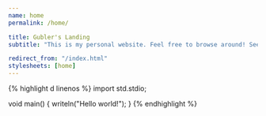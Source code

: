 ```yaml
---
name: home
permalink: /home/

title: Gubler's Landing
subtitle: "This is my personal website. Feel free to browse around! See the links above for different sections of the site."

redirect_from: "/index.html"
stylesheets: [home]
---
```

{% highlight d linenos %}
import std.stdio;

void main()
{
    writeln("Hello world!");
}
{% endhighlight %}